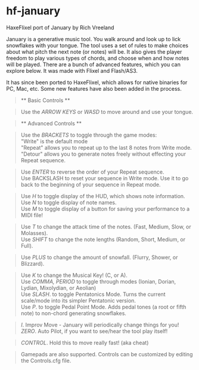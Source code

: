 # hf-january
HaxeFlixel port of January by Rich Vreeland

January is a generative music tool. You walk around and look up to lick snowflakes with your tongue. The tool uses a set of rules to make choices about what pitch the next note (or notes) will be. It also gives the player freedom to play various types of chords, and choose when and how notes will be played. There are a bunch of advanced features, which you can explore below. It was made with Flixel and Flash/AS3.

It has since been ported to HaxeFlixel, which allows for native binaries for PC, Mac, etc. Some new features have also been added in the process.

> ** Basic Controls **

> Use the *ARROW KEYS* or *WASD* to move around and use your tongue.

> ** Advanced Controls **

> Use the *BRACKETS* to toggle through the game modes:<br>
> "Write" is the default mode<br>
> "Repeat" allows you to repeat up to the last 8 notes from Write mode.<br>
> "Detour" allows you to generate notes freely without effecting your Repeat sequence.

> Use *ENTER* to reverse the order of your Repeat sequence.<br>
> Use BACKSLASH to reset your sequence in Write mode. Use it to go back to the beginning of your sequence in Repeat mode.<br>

> Use *H* to toggle display of the HUD, which shows note information.<br>
> Use *N* to toggle display of note names.<br>
> Use *M* to toggle display of a button for saving your performance to a MIDI file!<br>

> Use *T* to change the attack time of the notes. (Fast, Medium, Slow, or Molasses).<br>
> Use *SHIFT* to change the note lengths (Random, Short, Medium, or Full).<br>

> Use *PLUS* to change the amount of snowfall. (Flurry, Shower, or Blizzard).<br>

> Use *K* to change the Musical Key! (C, or A).<br>
> Use *COMMA, PERIOD* to toggle through modes (Ionian, Dorian, Lydian, Mixolydian, or Aeolian)<br>
> Use *SLASH*. to toggle Pentatonics Mode. Turns the current scale/mode into its simpler Pentatonic version.<br>
> Use *P*. to toggle Pedal Point Mode. Adds pedal tones (a root or fifth note) to non-chord generating snowflakes.<br>

> *I*. Improv Move - January will periodically change things for you!<br>
> *ZERO*. Auto Pilot, if you want to see/hear the tool play itself!<br>

> *CONTROL*. Hold this to move really fast! (aka cheat)

> Gamepads are also supported. Controls can be customized by editing the Controls.cfg file.